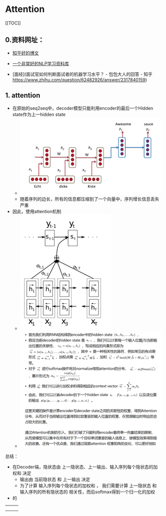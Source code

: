 # Attention

[[TOC]]

## 0.资料网址：

- [知乎好的博文](https://zhuanlan.zhihu.com/p/47063917)

- [一个非常好的NLP学习资料库](https://slds-lmu.github.io/seminar_nlp_ss20/attention-and-self-attention-for-nlp.html)

- [面经](面试官如何判断面试者的机器学习水平？ - 包包大人的回答 - 知乎 https://www.zhihu.com/question/62482926/answer/2317840159)

  

## 1. attention

- 在原始的seq2seq中，decoder模型只能利用encoder的最后一个Hidden state作为上一hidden state
  - ![img](./pic/v2-60645bb5a5777b7bcee90c78de34eb00_720w.jpg)
  - 随着序列的边长，所有的信息都压缩到了一个向量中，序列增长信息丢失严重
- 因此，使用attention机制
  - <img src="./pic/v2-a5f8a19c6d89422fe7d8a74087088b37_720w.jpg" alt="img" style="zoom:50%;" />
  - <img src="./pic/image-20220703151031956.png" alt="image-20220703151031956" style="zoom:80%;" />

总结：

- 在Decoder端，隐状态由 上一隐状态、上一输出、输入序列每个隐状态的加权和 决定
  - 输出由 当前隐状态 和 上一输出 决定
  - 为了计算 输入序列每个隐状态的加权和 ， 我们需要计算 上一隐状态 和 输入序列的所有隐状态的 相关性，而后softmax得到一个归一化的加权
- 的

|      |      |      |
| ---- | ---- | ---- |
|      |      |      |
|      |      |      |
|      |      |      |

